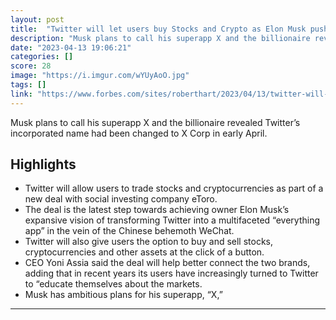 ```yaml
---
layout: post
title:  "Twitter will let users buy Stocks and Crypto as Elon Musk pushes for ‘Everything App’"
description: "Musk plans to call his superapp X and the billionaire revealed Twitter’s incorporated name had been changed to X Corp in early April."
date: "2023-04-13 19:06:21"
categories: []
score: 28
image: "https://i.imgur.com/wYUyAoO.jpg"
tags: []
link: "https://www.forbes.com/sites/roberthart/2023/04/13/twitter-will-let-users-buy-stocks-and-crypto-as-elon-musk-pushes-for-everything-app/?sh=6fa06b6a6882"
---
```


Musk plans to call his superapp X and the billionaire revealed Twitter’s incorporated name had been changed to X Corp in early April.

## Highlights

- Twitter will allow users to trade stocks and cryptocurrencies as part of a new deal with social investing company eToro.
- The deal is the latest step towards achieving owner Elon Musk’s expansive vision of transforming Twitter into a multifaceted “everything app” in the vein of the Chinese behemoth WeChat.
- Twitter will also give users the option to buy and sell stocks, cryptocurrencies and other assets at the click of a button.
- CEO Yoni Assia said the deal will help better connect the two brands, adding that in recent years its users have increasingly turned to Twitter to “educate themselves about the markets.
- Musk has ambitious plans for his superapp, “X,”

---
